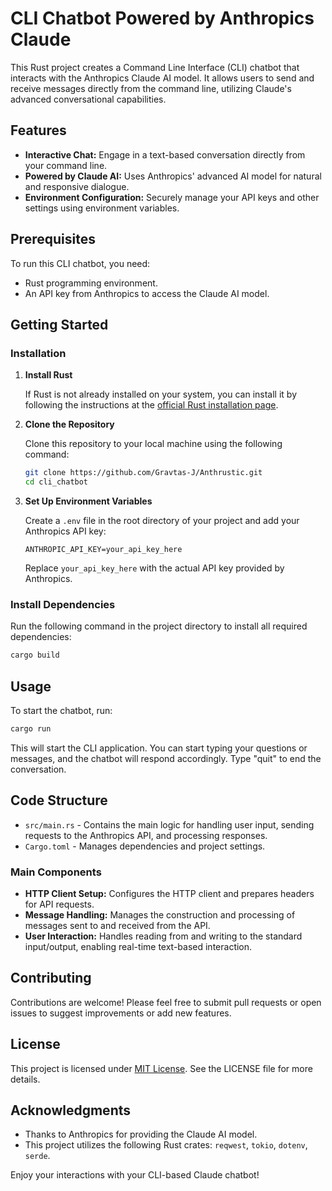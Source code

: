 # CLI Chatbot Powered by Anthropics Claude

This Rust project creates a Command Line Interface (CLI) chatbot that interacts with the Anthropics Claude AI model. It allows users to send and receive messages directly from the command line, utilizing Claude's advanced conversational capabilities.

## Features

- **Interactive Chat:** Engage in a text-based conversation directly from your command line.
- **Powered by Claude AI:** Uses Anthropics' advanced AI model for natural and responsive dialogue.
- **Environment Configuration:** Securely manage your API keys and other settings using environment variables.

## Prerequisites

To run this CLI chatbot, you need:

- Rust programming environment.
- An API key from Anthropics to access the Claude AI model.

## Getting Started

### Installation

1. **Install Rust**

   If Rust is not already installed on your system, you can install it by following the instructions at the [official Rust installation page](https://www.rust-lang.org/tools/install).

2. **Clone the Repository**

   Clone this repository to your local machine using the following command:

   ```bash
   git clone https://github.com/Gravtas-J/Anthrustic.git
   cd cli_chatbot
   ```

3. **Set Up Environment Variables**

   Create a `.env` file in the root directory of your project and add your Anthropics API key:

   ```plaintext
   ANTHROPIC_API_KEY=your_api_key_here
   ```

   Replace `your_api_key_here` with the actual API key provided by Anthropics.

### Install Dependencies

Run the following command in the project directory to install all required dependencies:

```bash
cargo build
```

## Usage

To start the chatbot, run:

```bash
cargo run
```

This will start the CLI application. You can start typing your questions or messages, and the chatbot will respond accordingly. Type "quit" to end the conversation.

## Code Structure

- `src/main.rs` - Contains the main logic for handling user input, sending requests to the Anthropics API, and processing responses.
- `Cargo.toml` - Manages dependencies and project settings.

### Main Components

- **HTTP Client Setup:** Configures the HTTP client and prepares headers for API requests.
- **Message Handling:** Manages the construction and processing of messages sent to and received from the API.
- **User Interaction:** Handles reading from and writing to the standard input/output, enabling real-time text-based interaction.

## Contributing

Contributions are welcome! Please feel free to submit pull requests or open issues to suggest improvements or add new features.

## License

This project is licensed under [MIT License](LICENSE). See the LICENSE file for more details.

## Acknowledgments

- Thanks to Anthropics for providing the Claude AI model.
- This project utilizes the following Rust crates: `reqwest`, `tokio`, `dotenv`, `serde`.

Enjoy your interactions with your CLI-based Claude chatbot!
